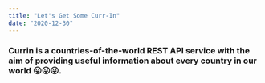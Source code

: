 ```yaml
---
title: "Let's Get Some Curr-In"
date: "2020-12-30"
---
```


### Currin is a countries-of-the-world REST API service with the aim of providing useful information about every country in our world 😜😜😜.
